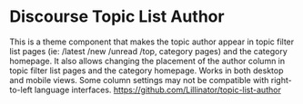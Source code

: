 # Discourse Topic List Author
This is a theme component that makes the topic author appear in topic filter list pages (ie: /latest /new /unread /top, category pages) and the category homepage. It also allows changing the placement of the author column in topic filter list pages and the category homepage. Works in both desktop and mobile views.  Some column settings may not be compatible with right-to-left language interfaces.
https://github.com/Lillinator/topic-list-author
